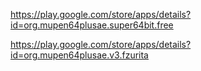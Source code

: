 https://play.google.com/store/apps/details?id=org.mupen64plusae.super64bit.free

https://play.google.com/store/apps/details?id=org.mupen64plusae.v3.fzurita
